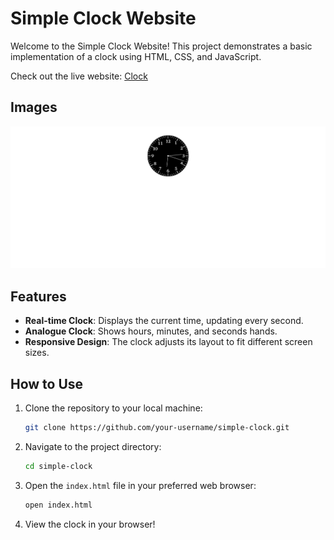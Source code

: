# Simple Clock Website

Welcome to the Simple Clock Website! This project demonstrates a basic implementation of a clock using HTML, CSS, and JavaScript.

Check out the live website: [Clock](https://aakashgaur03.github.io/Clock/)

## Images
![image 1](./Image1.png)

## Features

- **Real-time Clock**: Displays the current time, updating every second.
- **Analogue Clock**: Shows hours, minutes, and seconds hands.
- **Responsive Design**: The clock adjusts its layout to fit different screen sizes.

## How to Use

1. Clone the repository to your local machine:
    ```bash
    git clone https://github.com/your-username/simple-clock.git
    ```

2. Navigate to the project directory:
    ```bash
    cd simple-clock
    ```

3. Open the `index.html` file in your preferred web browser:
    ```bash
    open index.html
    ```

4. View the clock in your browser!